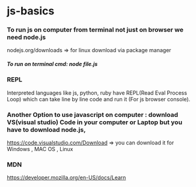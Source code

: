 # js-basics

### To run js on computer from terminal not just on browser we need node.js
nodejs.org/downloads => for linux download via package manager
##### To run on terminal cmd: node file.js

### REPL
Interpreted languages like js, python, ruby have REPL(Read Eval Process Loop) which can take line by line code and run it (For js browser console).

### Another Option to use javascript on computer : download VS(visual studio) Code in your computer or Laptop but you have to download node.js,
https://code.visualstudio.com/Download => you can download it for Windows , MAC OS , Linux

### MDN 
https://developer.mozilla.org/en-US/docs/Learn


